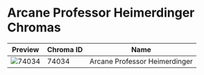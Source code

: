 # Arcane Professor Heimerdinger Chromas



| Preview | Chroma ID | Name |
|---------|-----------|------|
| ![74034](https://raw.communitydragon.org/latest/plugins/rcp-be-lol-game-data/global/default/v1/champion-chroma-images/74/74034.png) | 74034 | Arcane Professor Heimerdinger |